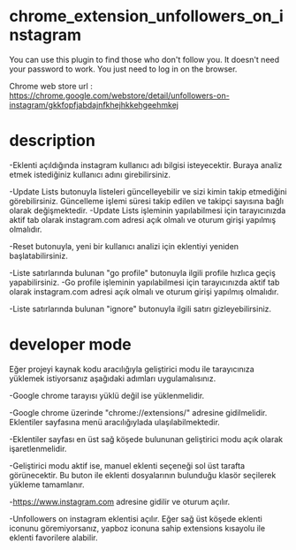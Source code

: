 # chrome_extension_unfollowers_on_instagram
You can use this plugin to find those who don't follow you. It doesn't need your password to work. You just need to log in on the browser.

Chrome web store url : https://chrome.google.com/webstore/detail/unfollowers-on-instagram/gkkfopfjabdajnfkhejhkkehgeehmkej

# description
-Eklenti açıldığında instagram kullanıcı adı bilgisi isteyecektir. Buraya analiz etmek istediğiniz kullanıcı adını girebilirsiniz.

-Update Lists butonuyla listeleri güncelleyebilir ve sizi kimin takip etmediğini görebilirsiniz. Güncelleme işlemi süresi takip edilen ve takipçi sayısına bağlı olarak değişmektedir.
-Update Lists işleminin yapılabilmesi için tarayıcınızda aktif tab olarak instagram.com adresi açık olmalı ve oturum girişi yapılmış olmalıdır. 

-Reset butonuyla, yeni bir kullanıcı analizi için eklentiyi yeniden başlatabilirsiniz.

-Liste satırlarında bulunan "go profile" butonuyla ilgili profile hızlıca geçiş yapabilirsiniz.
-Go profile işleminin yapılabilmesi için tarayıcınızda aktif tab olarak instagram.com adresi açık olmalı ve oturum girişi yapılmış olmalıdır. 

-Liste satırlarında bulunan "ignore" butonuyla ilgili satırı gizleyebilirsiniz.

# developer mode
Eğer projeyi  kaynak kodu aracılığıyla  geliştirici modu ile tarayıcınıza yüklemek istiyorsanız aşağıdaki adımları uygulamalısınız.

-Google chrome tarayısı yüklü değil ise yüklenmelidir.

-Google chrome üzerinde "chrome://extensions/" adresine gidilmelidir. Eklentiler sayfasına menü aracılığıylada ulaşılabilmektedir.

-Eklentiler sayfası en üst sağ köşede bulununan geliştirici modu açık olarak işaretlenmelidir.

-Geliştirici modu aktif ise, manuel eklenti seçeneği sol üst tarafta görünecektir. Bu buton ile eklenti dosyalarının bulunduğu klasör seçilerek yükleme tamamlanır.

-https://www.instagram.com adresine gidilir ve oturum açılır. 

-Unfollowers on instagram eklentisi açılır. Eğer  sağ üst köşede eklenti iconunu göremiyorsanız, yapboz iconuna sahip extensions kısayolu ile eklenti favorilere alabilir.
